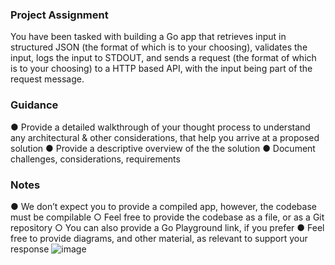 ### Project Assignment
You have been tasked with building a Go app that retrieves input in structured JSON (the format of which is to your choosing), validates the input, logs the input to STDOUT, and sends a request (the format of which is to your choosing) to a HTTP based API, with the input being part of the request message.

### Guidance
●	Provide a detailed walkthrough of your thought process to understand any architectural & other considerations, that help you arrive at a proposed solution
●	Provide a descriptive overview of the the solution
●	Document challenges, considerations, requirements

### Notes
●	We don’t expect you to provide a compiled app, however, the codebase must be compilable
○	Feel free to provide the codebase as a file, or as a Git repository
○	You can also provide a Go Playground link, if you prefer
●	Feel free to provide diagrams, and other material, as relevant to support your response
![image](https://user-images.githubusercontent.com/13429806/142150174-77fc79dc-5edb-444b-8c0d-c116c2fb577c.png)

